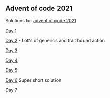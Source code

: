 ## Advent of code 2021
Solutions for [advent of code 2021](https://adventofcode.com/2021)


 [Day 1](https://github.com/Hyde46/advent_of_code_2021/blob/main/src/bin/day-1.rs)

 [Day 2](https://github.com/Hyde46/advent_of_code_2021/blob/main/src/bin/day-2.rs) - Lot's of generics and trait bound action

 [Day 3](https://github.com/Hyde46/advent_of_code_2021/blob/main/src/bin/day-3.rs)

 [Day 4](https://github.com/Hyde46/advent_of_code_2021/blob/main/src/bin/day-4.rs)

 [Day 5](https://github.com/Hyde46/advent_of_code_2021/blob/main/src/bin/day-5.rs)

 [Day 6](https://github.com/Hyde46/advent_of_code_2021/blob/main/src/bin/day-6.rs) Super short solution

 [Day 7](https://github.com/Hyde46/advent_of_code_2021/blob/main/src/bin/day-7.rs)
